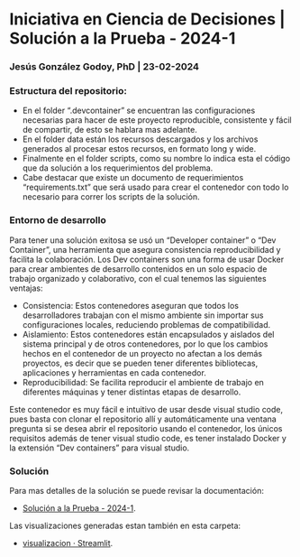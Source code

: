 # Iniciativa en Ciencia de Decisiones | Solución a la Prueba - 2024-1
### Jesús González Godoy, PhD | 23-02-2024

### Estructura del repositorio:
- En el folder “.devcontainer” se encuentran las configuraciones necesarias para hacer de este proyecto reproducible, consistente y fácil de compartir, de esto se hablara mas adelante.
- En el folder data están los recursos descargados y los archivos generados al procesar estos recursos, en formato long y wide.
- Finalmente en el folder scripts, como su nombre lo indica esta el código que da solución a los requerimientos del problema.
- Cabe destacar que existe un documento de requerimientos “requirements.txt” que será usado para crear el contenedor con todo lo necesario para correr los scripts de la solución.

### Entorno de desarrollo
Para tener una solución exitosa se usó un “Developer container” o “Dev Container”, una herramienta que asegura consistencia reproducibilidad y facilita la colaboración. Los Dev containers son una forma de usar Docker para crear ambientes de desarrollo contenidos en un solo espacio de trabajo organizado y colaborativo, con el cual tenemos las siguientes ventajas:
- Consistencia: Estos contenedores aseguran que todos los desarrolladores trabajan con el mismo ambiente sin importar sus configuraciones locales, reduciendo problemas de compatibilidad.
- Aislamiento: Estos contenedores están encapsulados y aislados del sistema principal y de otros contenedores, por lo que los cambios hechos en el contenedor de un proyecto no afectan a los demás proyectos, es decir que se pueden tener diferentes bibliotecas, aplicaciones y herramientas en cada contenedor.
- Reproducibilidad: Se facilita reproducir el ambiente de trabajo en diferentes máquinas y tener distintas etapas de desarrollo.

Este contenedor es muy fácil e intuitivo de usar desde visual studio code, pues basta con clonar el repositorio allí y automáticamente una ventana pregunta si se desea abrir el repositorio usando el contenedor, los únicos requisitos además de tener visual studio code, es tener instalado Docker y la extensión “Dev containers” para visual studio.

### Solución
Para mas detalles de la solución se puede revisar la documentación:
- [Solución a la Prueba - 2024-1](https://github.com/JesusGonzalezMX/prueba_2024_1_solucion/blob/main/docs/documentacion.pdf).
  
Las visualizaciones generadas estan también en esta carpeta:
- [visualizacion · Streamlit](https://github.com/JesusGonzalezMX/prueba_2024_1_solucion/blob/main/docs/visualizacion.pdf).


